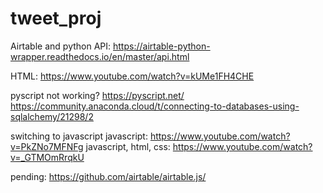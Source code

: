 # tweet_proj

Airtable and python API: https://airtable-python-wrapper.readthedocs.io/en/master/api.html


HTML: https://www.youtube.com/watch?v=kUMe1FH4CHE

pyscript not working? 
https://pyscript.net/
https://community.anaconda.cloud/t/connecting-to-databases-using-sqlalchemy/21298/2

switching to javascript
javascript: https://www.youtube.com/watch?v=PkZNo7MFNFg
javascript, html, css: https://www.youtube.com/watch?v=_GTMOmRrqkU

pending: https://github.com/airtable/airtable.js/

